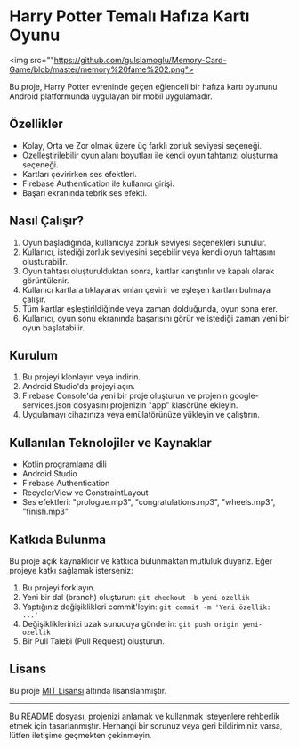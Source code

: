 # Harry Potter Temalı Hafıza Kartı Oyunu

<img src=""https://github.com/gulslamoglu/Memory-Card-Game/blob/master/memory%20fame%202.png">

Bu proje, Harry Potter evreninde geçen eğlenceli bir hafıza kartı oyununu Android platformunda uygulayan bir mobil uygulamadır.

## Özellikler

- Kolay, Orta ve Zor olmak üzere üç farklı zorluk seviyesi seçeneği.
- Özelleştirilebilir oyun alanı boyutları ile kendi oyun tahtanızı oluşturma seçeneği.
- Kartları çevirirken ses efektleri.
- Firebase Authentication ile kullanıcı girişi.
- Başarı ekranında tebrik ses efekti.

## Nasıl Çalışır?

1. Oyun başladığında, kullanıcıya zorluk seviyesi seçenekleri sunulur.
2. Kullanıcı, istediği zorluk seviyesini seçebilir veya kendi oyun tahtasını oluşturabilir.
3. Oyun tahtası oluşturulduktan sonra, kartlar karıştırılır ve kapalı olarak görüntülenir.
4. Kullanıcı kartlara tıklayarak onları çevirir ve eşleşen kartları bulmaya çalışır.
5. Tüm kartlar eşleştirildiğinde veya zaman dolduğunda, oyun sona erer.
6. Kullanıcı, oyun sonu ekranında başarısını görür ve istediği zaman yeni bir oyun başlatabilir.

## Kurulum

1. Bu projeyi klonlayın veya indirin.
2. Android Studio'da projeyi açın.
3. Firebase Console'da yeni bir proje oluşturun ve projenin google-services.json dosyasını projenizin "app" klasörüne ekleyin.
4. Uygulamayı cihazınıza veya emülatörünüze yükleyin ve çalıştırın.

## Kullanılan Teknolojiler ve Kaynaklar

- Kotlin programlama dili
- Android Studio
- Firebase Authentication
- RecyclerView ve ConstraintLayout
- Ses efektleri: "prologue.mp3", "congratulations.mp3", "wheels.mp3", "finish.mp3"

## Katkıda Bulunma

Bu proje açık kaynaklıdır ve katkıda bulunmaktan mutluluk duyarız. Eğer projeye katkı sağlamak isterseniz:

1. Bu projeyi forklayın.
2. Yeni bir dal (branch) oluşturun: `git checkout -b yeni-ozellik`
3. Yaptığınız değişiklikleri commit'leyin: `git commit -m 'Yeni özellik: ...'`
4. Değişikliklerinizi uzak sunucuya gönderin: `git push origin yeni-ozellik`
5. Bir Pull Talebi (Pull Request) oluşturun.

## Lisans

Bu proje [MIT Lisansı](/LICENSE) altında lisanslanmıştır.

---

Bu README dosyası, projenizi anlamak ve kullanmak isteyenlere rehberlik etmek için tasarlanmıştır. Herhangi bir sorunuz veya geri bildiriminiz varsa, lütfen iletişime geçmekten çekinmeyin.

